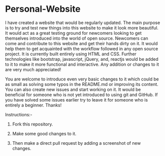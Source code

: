 # Personal-Website

I have created a website that would be regularly updated.
The main purpose is to try and test new things into this website to make it look more beautiful.
It would act as a great testing ground for newcomers looking to get themselves introduced into the world of open source.
Newcomers can come and contribute to this website and get their hands dirty on it. It would help them to get acquainted with the workflow followed in any open source project.
It is currently built entirely using HTML and CSS.
Further technologies like bootstrap, javascript, jQuery, and, reactjs would be added to it to make it more functional and interactive.
Any addition or changes to it are very much appreciated! 


You are welcome to introduce even very basic changes to it which could be as small as solving some typos in the README.md
 or improving its content.
You can also create new issues and start working on it.
It would be beneficial for someone who is not yet introduced to using git and GitHub. If you have solved some issues earlier try to leave it for someone who is entirely a beginner.
Thanks!


Instructions:-

1. Fork this repository.

2. Make some good changes to it.

3. Then make a direct pull request by adding a screenshot of new changes.
